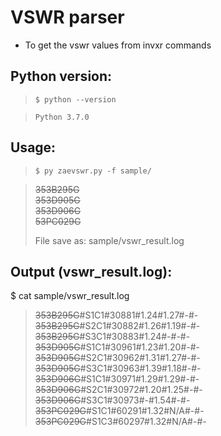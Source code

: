 # VSWR parser

- To get the vswr values from invxr commands

## Python version:

> `$ python --version`

> `Python 3.7.0`

## Usage:

> `$ py zaevswr.py -f sample/`

> ~~353B295G~~<br> ~~353D905G~~ <br> ~~353D906G~~ <br> ~~53PC029G~~
>
> File save as: sample/vswr_result.log

## Output (vswr_result.log):

\$ cat sample/vswr_result.log

> ~~353B295G~~#S1C1#30881#1.24#1.27#-#-<br> ~~353B295G~~#S2C1#30882#1.26#1.19#-#-<br> ~~353B295G~~#S3C1#30883#1.24#-#-#-<br> ~~353D905G~~#S1C1#30961#1.23#1.20#-#-<br> ~~353D905G~~#S2C1#30962#1.31#1.27#-#-<br> ~~353D905G~~#S3C1#30963#1.39#1.18#-#-<br> ~~353D906G~~#S1C1#30971#1.29#1.29#-#-<br> ~~353D906G~~#S2C1#30972#1.20#1.25#-#-<br> ~~353D906G~~#S3C1#30973#-#1.54#-#-<br> ~~353PC029G~~#S1C1#60291#1.32#N/A#-#-<br> ~~353PC029G~~#S1C3#60297#1.32#N/A#-#-<br>
